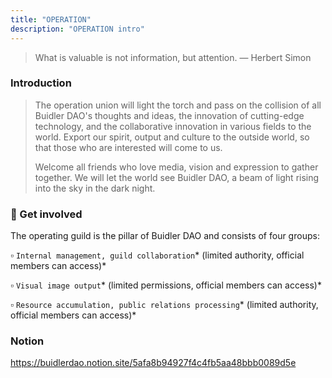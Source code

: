 ```yaml
---
title: "OPERATION"
description: "OPERATION intro"
---
```


> What is valuable is not information, but attention. — Herbert Simon

### Introduction

> The operation union will light the torch and pass on the collision of all Buidler DAO's thoughts and ideas, the innovation of cutting-edge technology, and the collaborative innovation in various fields to the world. Export our spirit, output and culture to the outside world, so that those who are interested will come to us.
>
>Welcome all friends who love media, vision and expression to gather together.
We will let the world see Buidler DAO, a beam of light rising into the sky in the dark night.

### 🏹 Get involved

The operating guild is the pillar of Buidler DAO and consists of four groups:

▫️ `Internal management, guild collaboration`* (limited authority, official members can access)*

▫️ `Visual image output`* (limited permissions, official members can access)*

▫️ `Resource accumulation, public relations processing`* (limited authority, official members can access)*

### Notion

https://buidlerdao.notion.site/5afa8b94927f4c4fb5aa48bbb0089d5e
